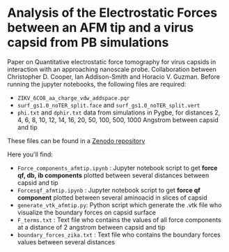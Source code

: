 # Analysis of the Electrostatic Forces between an AFM tip and a virus capsid from PB simulations

Paper on Quantitative electrostatic force tomography for virus capsids in interaction with an approaching nanoscale probe. Collaboration between Christopher D. Cooper, Ian Addison-Smith and Horacio V. Guzman. Before running the jupyter notebooks, the following files are required:

- `ZIKV_6CO8_aa_charge_vdw_addspace.pqr`
- `surf_gs1.0_noTER_split.face` and `surf_gs1.0_noTER_split.vert`
- `phi.txt` and `dphir.txt` data from simulations in Pygbe, for distances 2, 4, 6, 8, 10, 12, 14, 16, 20, 50, 100, 500, 1000 Angstrom between capsid and tip

These files can be found in a [Zenodo repository](10.5281/zenodo.6556469)

Here you'll find:

- `Force_components_afmtip.ipynb` : Jupyter notebook script to get **force qf, db, ib components** plotted between several distances between capsid and tip
- `Forcesqf_afmtip.ipynb` : Jupyter notebook script to get **force qf component** plotted between several aminoacid in slices of capsid
- `generate_vtk_afmtip.py`: Python script which generate the .vtk file who visualize the boundary forces on capsid surface
- `F_terms.txt` : Text file who contains the values of all force components at a distance of 2 angstrom between capsid and tip
- `boundary_forces_zika.txt` : Text file who contains the boundary forces values between several distances 
